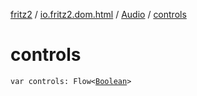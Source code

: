 [fritz2](../../index.md) / [io.fritz2.dom.html](../index.md) / [Audio](index.md) / [controls](./controls.md)

# controls

`var controls: Flow<`[`Boolean`](https://kotlinlang.org/api/latest/jvm/stdlib/kotlin/-boolean/index.html)`>`
